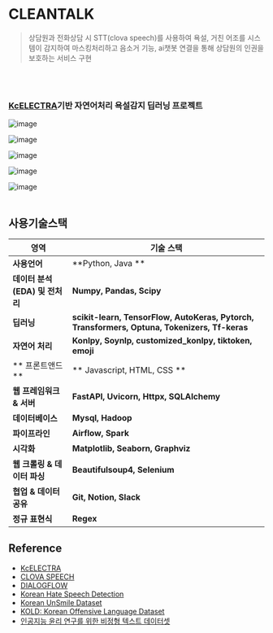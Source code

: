 # CLEANTALK
> 상담원과 전화상담 시 STT(clova speech)를 사용하여 욕설, 거친 어조를 시스템이 감지하여 마스킹처리하고
> 음소거 기능, ai챗봇 연결을 통해 상담원의 인권을 보호하는 서비스 구현

<br><br>
### [KcELECTRA](https://github.com/Beomi/KcELECTRA)기반 자연어처리 욕설감지 딥러닝 프로젝트



![image](https://github.com/shlim1392/Cleantalk/assets/152074011/985a7be5-093f-4cb0-82b4-ad0787ef4943)

![image](https://github.com/shlim1392/Cleantalk/assets/152074011/532007e6-55c4-4814-b573-b21c90863b13)

![image](https://github.com/shlim1392/Cleantalk/assets/152074011/58b25dfe-6fcd-49b1-9f80-fcffc8127305)

![image](https://github.com/shlim1392/Cleantalk/assets/152074011/03489ef9-93d2-4186-8d49-39a8e7341224)

![image](https://github.com/shlim1392/Cleantalk/assets/152074011/a8c04e67-73d6-447e-b3e9-a15a78718233)
<br>
<br>
## 사용기술스택
| **영역**                | **기술 스택**                                                                                  |
| --------------------- | ------------------------------------------------------------------------------------------ |
| **사용언어**              | **Python, Java **                                                                           |
| **데이터 분석(EDA) 및 전처리** | **Numpy, Pandas, Scipy**                                                                   |
| **딥러닝**               | **scikit-learn, TensorFlow, AutoKeras, Pytorch, Transformers, Optuna, Tokenizers, Tf-keras** |
| **자연어 처리**            | **Konlpy, Soynlp,  customized_konlpy, tiktoken, emoji**  |
| ** 프론트앤드 **           | ** Javascript, HTML, CSS **                                                                |
| **웹 프레임워크 & 서버**      | **FastAPI, Uvicorn, Httpx, SQLAlchemy**                                                    |
| **데이터베이스**            | **Mysql, Hadoop**                                                                          |
| **파이프라인**             | **Airflow, Spark**                                                                         |
| **시각화**               | **Matplotlib, Seaborn, Graphviz**                                                          |
| **웹 크롤링 & 데이터 파싱**    | **Beautifulsoup4, Selenium**                                                               |
| **협업 & 데이터 공유**       | **Git, Notion, Slack**                                                                     |
| **정규 표현식**            | **Regex**                                                                                  |

## Reference
- [KcELECTRA](https://github.com/Beomi/KcELECTRA)  
- [CLOVA SPEECH](https://clova.ai/speech)  
- [DIALOGFLOW](https://cloud.google.com/dialogflow)  
- [Korean Hate Speech Detection](https://www.kaggle.com/competitions/korean-hate-speech-detection/data)  
- [Korean UnSmile Dataset](https://github.com/smilegate-ai/korean_unsmile_dataset?fbclid=IwAR0xTlHYCWK0LtrghSL1bPm2su69-LbjisutmcvLlERlHzroMlVpHq3h71g)  
- [KOLD: Korean Offensive Language Dataset](https://github.com/boychaboy/kold)  
- [인공지능 윤리 연구를 위한 비정형 텍스트 데이터셋](https://www.aihub.or.kr/aihubdata/data/view.do?currMenu=115&topMenu=100&dataSetSn=268)  


